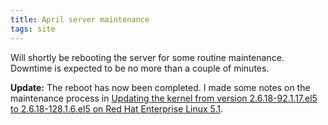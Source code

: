 ```yaml
---
title: April server maintenance
tags: site
---
```


Will shortly be rebooting the server for some routine maintenance. Downtime is expected to be no more than a couple of minutes.

**Update:** The reboot has now been completed. I made some notes on the maintenance process in [Updating the kernel from version 2.6.18-92.1.17.el5 to 2.6.18-128.1.6.el5 on Red Hat Enterprise Linux 5.1](/wiki/Updating_the_kernel_from_version_2.6.18-92.1.17.el5_to_2.6.18-128.1.6.el5_on_Red_Hat_Enterprise_Linux_5.1).
